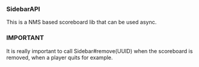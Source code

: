 ### SidebarAPI
This is a NMS based scoreboard lib that can be used async.

### IMPORTANT
It is really important to call Sidebar#remove(UUID) when the scoreboard is removed, when a player quits for example.